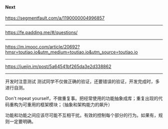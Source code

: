 #### Next
https://segmentfault.com/a/1190000004996857

---

https://fe.padding.me/#/questions/

---

https://m.imooc.com/article/20692?hmsr=toutiao.io&utm_medium=toutiao.io&utm_source=toutiao.io

---

https://juejin.im/post/5a64541bf265da3e2d338862

---



开发时注意测试
测试同学不仅做正确的验证，还要错误的验证，开发完成时，多进行自测。


Don't repeat yourself，不做重复事。把经常使用的功能抽象成库；重复出现的代码重构为可重用的框架模块；（抽象和架构能力的飙升）


功能和功能之间应该尽可能不互相干扰。有效的控制每个部分的行为。如果有，规则一定要明确。





